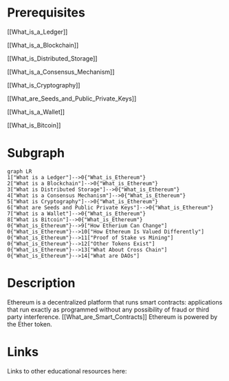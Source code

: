 # Prerequisites
[[What_is_a_Ledger]]


[[What_is_a_Blockchain]]


[[What_is_Distributed_Storage]]


[[What_is_a_Consensus_Mechanism]]


[[What_is_Cryptography]]


[[What_are_Seeds_and_Public_Private_Keys]]


[[What_is_a_Wallet]]


[[What_is_Bitcoin]]

# Subgraph

```mermaid
graph LR
1["What is a Ledger"]-->0{"What_is_Ethereum"}
2["What is a Blockchain"]-->0{"What_is_Ethereum"}
3["What is Distributed Storage"]-->0{"What_is_Ethereum"}
4["What is a Consensus Mechanism"]-->0{"What_is_Ethereum"}
5["What is Cryptography"]-->0{"What_is_Ethereum"}
6["What are Seeds and Public Private Keys"]-->0{"What_is_Ethereum"}
7["What is a Wallet"]-->0{"What_is_Ethereum"}
8["What is Bitcoin"]-->0{"What_is_Ethereum"}
0{"What_is_Ethereum"}-->9["How Etherium Can Change"]
0{"What_is_Ethereum"}-->10["How Ethereum Is Valued Differently"]
0{"What_is_Ethereum"}-->11["Proof of Stake vs Mining"]
0{"What_is_Ethereum"}-->12["Other Tokens Exist"]
0{"What_is_Ethereum"}-->13["What About Cross Chain"]
0{"What_is_Ethereum"}-->14["What are DAOs"]
```



# Description
Ethereum is a decentralized platform that runs smart contracts: applications that run exactly as programmed without any possibility of fraud or third party interference. [[What_are_Smart_Contracts]] Ethereum is powered by the Ether token.

# Links
Links to other educational resources here: